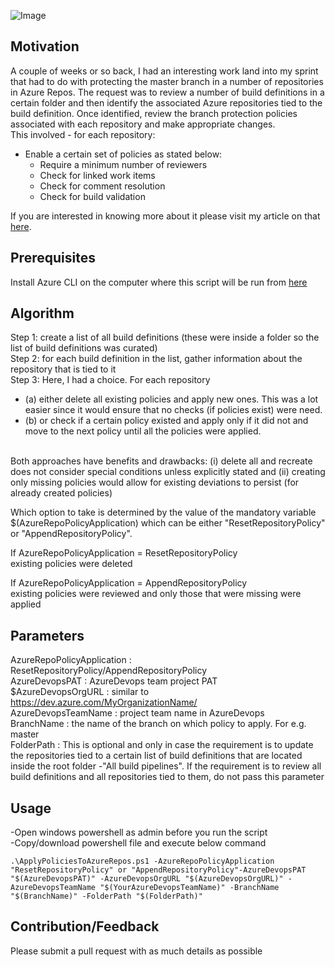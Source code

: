 ![Image](https://skdevops.files.wordpress.com/2020/07/prbwap-image1.png)
## Motivation
A couple of weeks or so back, I had an interesting work land into my sprint that had to do with protecting the master branch in a number of repositories in Azure Repos. The request was to review a number of build definitions in a certain folder and then identify the associated Azure repositories tied to the build definition. Once identified, review the branch protection policies associated with each repository and make appropriate changes.
<br />This involved - for each repository:
-	Enable a certain set of policies as stated below:
    -	Require a minimum number of reviewers
    -   Check for linked work items
    -	Check for comment resolution
    -	Check for build validation


 If you are interested in knowing more about it please visit my article on that [here](http://skundunotes.com/2020/07/17/protect-master-in-azure-repos-using-policies/).

## Prerequisites
Install Azure CLI on the computer where this script will be run from [here](https://docs.microsoft.com/en-us/cli/azure/install-azure-cli?view=azure-cli-latest)

## Algorithm
Step 1: create a list of all build definitions (these were inside a folder so the list of build definitions was curated)
<br />Step 2: for each build definition in the list, gather information about the repository that is tied to it
<br />Step 3: Here, I had a choice. For each repository

-   (a) either delete all existing policies and apply new ones. This was a lot easier since it would ensure that no checks (if policies exist) were need. 
-   (b) or check if a certain policy existed and apply only if it did not and move to the next policy until all the policies were applied.

<br />Both approaches have benefits and drawbacks: (i) delete all and recreate does not consider special conditions unless explicitly stated and (ii) creating only missing policies would allow for existing deviations to persist (for already created policies)

Which option to take is determined by the value of the mandatory variable $(AzureRepoPolicyApplication) which can be either "ResetRepositoryPolicy" or "AppendRepositoryPolicy".

If AzureRepoPolicyApplication = ResetRepositoryPolicy
<br />existing policies were deleted

If AzureRepoPolicyApplication = AppendRepositoryPolicy
<br />existing policies were reviewed and only those that were missing were applied
## Parameters
AzureRepoPolicyApplication : ResetRepositoryPolicy/AppendRepositoryPolicy
<br />AzureDevopsPAT : AzureDevops team project PAT
<br />$AzureDevopsOrgURL : similar to https://dev.azure.com/MyOrganizationName/
<br />AzureDevopsTeamName : project team name in AzureDevops
<br />BranchName : the name of the branch on which policy to apply. For e.g. master
<br />FolderPath : This is optional and only in case the requirement is to update the repositories tied to a certain list of build definitions that are located inside the root folder -"All build pipelines". If the requirement is to review all build definitions and all repositories tied to them, do not pass this parameter
## Usage
-Open windows powershell as admin before you run the script
<br />-Copy/download powershell file and execute below command
<pre><code>.\ApplyPoliciesToAzureRepos.ps1 -AzureRepoPolicyApplication "ResetRepositoryPolicy" or "AppendRepositoryPolicy"-AzureDevopsPAT "$(AzureDevopsPAT)" -AzureDevopsOrgURL "$(AzureDevopsOrgURL)" -AzureDevopsTeamName "$(YourAzureDevopsTeamName)" -BranchName "$(BranchName)" -FolderPath "$(FolderPath)"</code></pre>

## Contribution/Feedback
Please submit a pull request with as much details as possible

